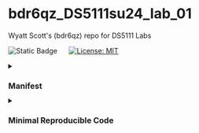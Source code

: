 # bdr6qz_DS5111su24_lab_01
Wyatt Scott's (bdr6qz) repo for DS5111 Labs

![Static Badge](https://img.shields.io/badge/Python_package%3A-passing-blue?style=flat&logo=data%3Aimage%2Fpng%3Bbase64%2CiVBORw0KGgoAAAANSUhEUgAAAC0AAAAiCAMAAAD8kqB9AAAClFBMVEUAAAD%2F%2F%2F%2FBYzTCysr2WxvyQRLnSibjUy3VZSLbQyvSjHHIjEX5%2F%2F%2F5%2B%2FvIz9D8%2F%2F%2F4WhryWRz3QBHxUR7ySh%2FxbBjsTiHwbxnnTCXVQiz96eTg4N%2Fd3dzL0tH0XDPFzc32SRv0UB%2F3WRr4XRn1SR32VBv1Uhz0TB71URz0QBDySh3%2FYAP4ZxT1YxnwXRz0ZxnvTh7vVR7yPhDxQhfrTB%2FcVCLfRSzUUCfdPCbLciPQOjLu8fHc5OXn5eT85uHj4uHY19bKt6%2F3WBv2Uhv0WS%2F1TSDyWjT0Sx33XBr3Vhv0Vxz3XRr3Xhr1Uhv0Ux30SRv0Whv3Yhn2Xhr0UhzzPg%2F2RBb0Tx7zPg%2FzPg7zUR33YxjyTh%2F7XgL6WQDxTh%2FwVB%2F3Pw%2FzPA3wTh7zYRv1aBntTCDxXhzrTx%2FwSh7oYCDxaxjuTiDmSyHsWR7rPxnoQiXnchrmehr%2B9%2FTs7%2FD%2B7unW2djQ19jm2dbHxcLKuLD3v6%2FJrKL1SRvvelv25ePBxML7aRfg7%2FbS5ezY7PDA1t32VBv2UBz0SR70QxT0QxT0QxT2VRv1VRz3Yhn1Sx34VRvyTB%2F1Sh71Rhj2Uhz2TBj3YRn3Yxn1RBb5ZBfxTB%2F2ZBn7Zgz4Zhj4QhPuWB30ZBrySR3yXhzvSyDvWRv3PxDvTR%2F0WRzyYhvyPQ32aRryahrvViDuYhnxQRPzbRrsRh%2FYXSPuchnrcxjRp5vqbEr5v6%2F0cU3wWDD849vQqqD3pI32n4b2moDfhmznlmTocVD0XjX5Vhrl5ubKtKvirZ%2FPpprTpZbWnI%2F8q3z2lnv4lHn5pXXwn27fhGrfgmjlkF%2F5klzmclPjcFD1bUn0Z0Ptd0H3bDb0VCr0WyT4WRn7YRf4PQvBMCeZAAAAs3RSTlMA%2FQj72VQnHBIPBgX%2B%2Fv78%2BKqajGI0LyolBv7%2B%2Fv79%2FPX09PTu287Cv7%2B1oqCTi394c1pONCIYFRINCv7%2B%2Fv7%2B%2Fv79%2Ffv39fHw7evp4uHS0M%2FMysXFwbq4s7Cwq6SimpGQgX59eHJoYFlRUElHRD8sGRX%2B%2Fv7%2B%2Fv7%2B%2Fv7%2B%2Fv38%2FPv6%2Bvn57u3p4%2BLd19bV0tLNzcrIwsC5trSnp6eioJ%2Bem5uVlZWRkIiDbmlcS0tEOTQjHZlkpy4AAAI7SURBVDjLYqAPyBHU0Y6NjZlvCuZxLp%2BtrR2jI5iOS7nWjX2nT1xQ5ARzuKdc3Xf%2BzDV%2Fdlyq2dt3NvHbqUhAzJ50vKWxzi0Pt1sSttRLM25bAWYbbXd0YDwVgcflEirH%2BHi2dpoBmVyhe%2BWtd7isBTLxGM4MNDyRQZKBdXtlKf%2FJCLzBwua%2BGWh4BzsDE8RoY%2FyhuGQLsz3%2F5USg0Y4yjHvCufCrZlPYLMuztYt9%2Bjk%2BXjs5Y0JRJAQ0nHFbiNthaaDRQD4RhlfdPsvHKyXHSjj%2BhfYz2xbVVtsw7tbkIqxaAmg4b3kFwmjChh%2BSgRhNGIi57iyTKS45YIRDHiAONMMvyjvw70Iz2hzOMs3kQDX8qI3UARRXc2duQJLXW4MsN%2FdS864QJiQBUb1cZHnTeQvFETwTxSNXkFxdoCdoguZ2wwDdjXDOguvqcKMLkwOEOTG8mh%2FpoysOM7xGBMrapM8SnIM1aDL8PGat4waxJFPZIe7V9fZNlcQRklYiagKB%2BqLcEJ74yqlKqklmeGLGyjjSU3laimiB%2BCrAoryVwkTMgYGHUzHIUjMDr1sNPso3BeLZcKpjMmfisEwTzErRiQpUVurXmNgm0Dtjjn7WsuRCDqAMWvj1%2BAWxsHgcdPJUnRwnst6CwVIsQ1ij28vpoAALS5Ca6mIU1aujVaINklp9s%2FMtkEQ52fKCneMN4tzDDNGcsmiCsIZzGoYLcxXVhNW1mNCFLZb6q2MrILO1%2BmZKYPMorlBlIBcAACpxj1lvNSqgAAAAAElFTkSuQmCC&labelColor=%23232D4B&color=%23E57200) &nbsp; &nbsp; &nbsp;[![License: MIT](https://img.shields.io/badge/License-MIT-yellow.svg)](https://opensource.org/licenses/MIT)

<details>
<summary><h1 style="font-size: 16px;">Manifest</h1></summary>

### makefile

### README.md

### License

### pytest.ini

<details>
<summary><h3 style="font-size: 14px;">tokenizer.py</h3></summary>

This Python module file contains the functions and objects available in the dropdown menus below.

<details>
<summary><strong>Click here to see the functions in tokenizer.py</strong></summary>

- `clean_text(text)`:

  Remove punctuation from the input string and convert it to lowercase.

- `tokenize(text)`:

  Split the input string into a list of words.

- `count_words(text)`:

  Count the frequency of each word in the input string.

- `run_bash(command)`:

  Run a bash command and return its output.

- `read_file(file_path)`:

  Read the contents of a file.
</details>

<details>
<summary><strong>Click here to see the objects in tokenizer.py</strong></summary>

- text

  Testing sentence from The Raven.

- text_dict

  Dictionary of `text` testing sentence to compare with `count_words` output.

- test_list

  List of `text` testing sentence to compare with `tokenize` output.

- books_dir

  The path for the `books` directory (available only after a user runs `make get_texts`).

- books_paths

  Dictionary of the necessary book filepaths inside of `books_dir`.

- TheRaven

  The text of The Raven.
    
- FalloftheHouseofUsher

  The text of Fall of the House of Usher.

- CaskofAmontillado

  The text of Cask of Amontillado.

- ThePoems

  The text of The Poems.

- test_cases

  List of test files for testing the functions against all English texts.

- test_ids

  List of names in test cases for cleaner output of parameterized functions.
</details>
</details>

<details>
<summary><h3 style="font-size: 14px;">Tests.py</h3></summary>
    
This directory contains Python module files for testing the functions in `tokenizer.py`.

#### - `test_count_words.py`

<details>
<summary><strong>Click here to see the functions in test_count_words.py</strong></summary>

- `test_count_words()`:

  Test `count_words`.

- `test_fail_count_words()`:

  Purposefully fail when testing `count_words`.

- `test_bash_count_words()`:

  Test `count_words` using bash.

- `test_count_words_skipper()`:

  Test function to show pytest mark and skipping.

- `test_all_count_words()`:

  Test `count_words` on all the English texts.

- `test_corbeau_count_words()`:

  Tests `count_words` against snippet from Le Corbeau
</details>

#### - `test_tokenizer.py`

<details>
<summary><strong>Click here to see the functions in test_tokenizer.py</strong></summary>

- `test_tokenize()`:

  Test `tokenize`.

- `test_fail_tokenize()`:

  Purposefully fail when testing `tokenize`.

- `test_bash_tokenize()`:

  Test `tokenize` using bash.

- `test_tokenize_skipper()`:

  Test function to show pytest mark and skipping.

- `test_all_tokenize()`:

  Test `tokenize` on all the English texts.

- `test_corbeau_tokenize()`:

  Tests `tokenize` against snippet from Le Corbeau
</details>

#### - `test_clean_text.py`

<details>
<summary><strong>Click here to see the functions in test_clean_text.py</strong></summary>

- `test_clean_text()`:

  Test `clean_text`.

- `test_fail_clean_text()`:

  Purposefully fail when testing `clean_text`.

- `test_bash_clean_text()`:

  Test `clean_text` using bash.

- `test_clean_text_skipper()`:

  Test function to show pytest mark and skipping.

- `test_all_clean_text()`:

  Test `clean_text` on all the English texts.

- `test_corbeau_clean_text()`:

  Tests `clean_text` against snippet from Le Corbeau.
</details>

#### - `test_complicated.py`

<details>
<summary><strong>Click here to see the functions in test_complicated.py</strong></summary>

- `test_get_texts()`:

  Tests the `make get_texts` job from the makefile.
  
- `test_tokenizer_count_raven()`:

  Tests the main functions from tokenizer.py together.

</details>
</details>
</details>

<details>
<summary><h1 style="font-size: 16px;">Minimal Reproducible Code</h1></summary>

### Getting Started:

To get started, clone this repo and in the Command Line run:

```
make setup
```

This will create a virtual environment with Python 3 and install the required packages stored in `requirements.txt`.

### Downloading Books

To download the books, in the Command Line you can run:

```
make get_texts
```

This will create a new directory, `books`, within which it will download the specified books by Edgar Allan Poe.

### Checking various characteristics of the books

The makefile includes several jobs that allow you to check difference characteristics of the now-downloaded books. To see how many words are in "The Raven," for example, you can run:

```
make raven_word_count
```
